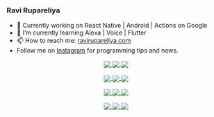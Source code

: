 ### Ravi Rupareliya

- 🔭 Currently working on React Native | Android | Actions on Google
- 🌱 I’m currently learning Alexa | Voice | Flutter
- 📫 How to reach me: [ravirupareliya.com](https://ravirupareliya.com)
- Follow me on [Instagram](https://www.instagram.com/ravi.rupareliya/) for programming tips and news.

<a href="https://www.instagram.com/ravi.rupareliya/" target="_blank">
<!-- insta-feed:START-->
<p align="center">
<img align="center" src=https://scontent-atl3-1.cdninstagram.com/v/t51.2885-15/e35/s150x150/122425343_1572645589603046_1626634953961554534_n.jpg?_nc_ht=scontent-atl3-1.cdninstagram.com&_nc_cat=102&_nc_ohc=vMk9klwDADAAX_UzaCQ&tp=1&oh=5a378b60c4ff2a573dfee0e7d7a45e3a&oe=60428FC1 />
<img align="center" src=https://scontent-atl3-1.cdninstagram.com/v/t51.2885-15/e35/s150x150/119738360_171946631175661_8308691936849414239_n.jpg?_nc_ht=scontent-atl3-1.cdninstagram.com&_nc_cat=101&_nc_ohc=_ZGid3TyXO0AX8XfAXU&tp=1&oh=67d124690775e5a471a4d898cea74e7e&oe=6045805D />
<img align="center" src=https://scontent-atl3-1.cdninstagram.com/v/t51.2885-15/e35/s150x150/119471335_3325605627530848_5783608158621298966_n.jpg?_nc_ht=scontent-atl3-1.cdninstagram.com&_nc_cat=104&_nc_ohc=DLArmI-x6MAAX_e_UBy&tp=1&oh=521c02e343f9ea9f90056c46856b1eb7&oe=6045FD01 />
</p>
<p align="center">
<img align="center" src=https://scontent-atl3-1.cdninstagram.com/v/t51.2885-15/e35/s150x150/118735524_155532192843864_2438830621806811548_n.jpg?_nc_ht=scontent-atl3-1.cdninstagram.com&_nc_cat=100&_nc_ohc=O5TUhOUjirsAX_eJVGB&tp=1&oh=618e67a15337eb9ed9951c4c33db7862&oe=6043C96E />
<img align="center" src=https://scontent-atl3-1.cdninstagram.com/v/t51.2885-15/e35/s150x150/118358282_793232521422249_4194198869826492121_n.jpg?_nc_ht=scontent-atl3-1.cdninstagram.com&_nc_cat=109&_nc_ohc=LXqW27_3bhsAX_8Pci0&tp=1&oh=e68ca268e3e7cc1e3d9378308087f23a&oe=60429A3C />
<img align="center" src=https://scontent-atl3-1.cdninstagram.com/v/t51.2885-15/e35/s150x150/118083536_653646245259286_4437462516989252087_n.jpg?_nc_ht=scontent-atl3-1.cdninstagram.com&_nc_cat=110&_nc_ohc=pkTxnv9AAGcAX8eqSpb&tp=1&oh=ef614e7bade4cb4953c9996351517130&oe=604309DC />
</p>
<p align="center">
<img align="center" src=https://scontent-atl3-1.cdninstagram.com/v/t51.2885-15/e35/s150x150/118175330_604822603490734_6882222491011634628_n.jpg?_nc_ht=scontent-atl3-1.cdninstagram.com&_nc_cat=110&_nc_ohc=nRQbO5poxwIAX_ZFDx0&tp=1&oh=b519495f8700498740a3998921cb07e2&oe=60453377 />
<img align="center" src=https://scontent-atl3-1.cdninstagram.com/v/t51.2885-15/e35/s150x150/117801930_118850686597100_8281062695853943386_n.jpg?_nc_ht=scontent-atl3-1.cdninstagram.com&_nc_cat=108&_nc_ohc=NC0mL3yMv64AX_Ojs4z&tp=1&oh=6a7c8a6d9e5a3a075b13d83763f8b41c&oe=6045A540 />
<img align="center" src=https://scontent-atl3-1.cdninstagram.com/v/t51.2885-15/e35/s150x150/117867292_2771207523148452_3241414180657952736_n.jpg?_nc_ht=scontent-atl3-1.cdninstagram.com&_nc_cat=100&_nc_ohc=NwL-Tjsd0goAX8Pnjvd&tp=1&oh=ebe541e367682775a8da5b1e3f87ef1d&oe=60453DA1 />
</p>
<p align="center">
<img align="center" src=https://scontent-atl3-1.cdninstagram.com/v/t51.2885-15/e35/s150x150/117931678_793632161399712_7562658963115355616_n.jpg?_nc_ht=scontent-atl3-1.cdninstagram.com&_nc_cat=100&_nc_ohc=sQ66AKfGZBYAX8cP3a6&tp=1&oh=64f5b7be74a5a1cba39ec690428ffc58&oe=604348B7 />
<img align="center" src=https://scontent-atl3-1.cdninstagram.com/v/t51.2885-15/e35/s150x150/117747115_220949032661980_1081920512424702093_n.jpg?_nc_ht=scontent-atl3-1.cdninstagram.com&_nc_cat=104&_nc_ohc=yFi2tRB8a9gAX9IvnxX&tp=1&oh=8e906f89cf8196e97f9c40bfa8dd3384&oe=6044B516 />
<img align="center" src=https://scontent-atl3-1.cdninstagram.com/v/t51.2885-15/e35/s150x150/117564950_167171931547080_7523565149947571776_n.jpg?_nc_ht=scontent-atl3-1.cdninstagram.com&_nc_cat=100&_nc_ohc=JNgwJ9SAl2QAX_KYYyH&tp=1&oh=8e085e9fc94e611b2eb490c3cc0f5aed&oe=6043E55D />
</p>

<!-- insta-feed:END-->
</a>
